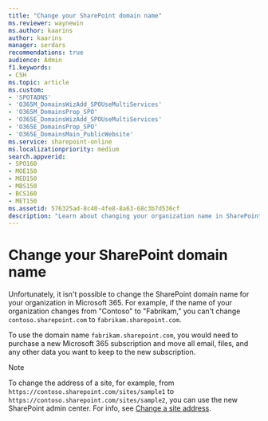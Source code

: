 ```yaml
---
title: "Change your SharePoint domain name"
ms.reviewer: waynewin
ms.author: kaarins
author: kaarins
manager: serdars
recommendations: true
audience: Admin
f1.keywords:
- CSH
ms.topic: article
ms.custom:
- 'SPOTADNS'
- 'O365M_DomainsWizAdd_SPOUseMultiServices'
- 'O365M_DomainsProp_SPO'
- 'O365E_DomainsWizAdd_SPOUseMultiServices'
- 'O365E_DomainsProp_SPO'
- 'O365E_DomainsMain_PublicWebsite'
ms.service: sharepoint-online
ms.localizationpriority: medium
search.appverid:
- SPO160
- MOE150
- MED150
- MBS150
- BCS160
- MET150
ms.assetid: 576325ad-8c40-4fe8-8a63-68c3b7d536cf
description: "Learn about changing your organization name in SharePoint URLs"
---
```


# Change your SharePoint domain name

Unfortunately, it isn't possible to change the SharePoint domain name for your organization in Microsoft 365. For example, if the name of your organization changes from "Contoso" to "Fabrikam," you can't change  `contoso.sharepoint.com`  to  `fabrikam.sharepoint.com`.
  
To use the domain name `fabrikam.sharepoint.com`, you would need to purchase a new Microsoft 365 subscription and move all email, files, and any other data you want to keep to the new subscription.
  
> [!NOTE]
> To change the address of a site, for example, from `https://contoso.sharepoint.com/sites/sample1` to  `https://contoso.sharepoint.com/sites/sample2`, you can use the new SharePoint admin center. For info, see [Change a site address](change-site-address.md).
